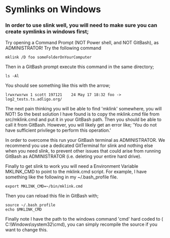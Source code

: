 # Symlinks on Windows

### In order to use slink well, you will need to make sure you can create symlinks in windows first;

Try opening a Command Prompt (NOT Power shell, and NOT GitBash), as ADMINISTRATOR!
Try the following command

```
mklink /D foo someFolderOnYourComputer
```

Then in a GitBash prompt execute this command in the same directory;

```
ls -Al
```

You should see something like this with the arrow;

```
lrwxrwxrwx 1 scott 197121    24 May 17 18:32 foo -> log2_tests.ts.adligo.org/
```

The next pain thinking you will be able to find 'mklink' somewhere, you will NOT!  So the best solution I have found is to copy the
mklink.cmd file from src/mklink.cmd and put it in your GitBash path.  Then you should be able to call it from GitBash.  However, you will likely get an error like;
'You do not have sufficient privilege to perform this operation.'

In order to overcome this run your GitBash terminal as ADMINISTRATOR.  We recommend you use a dedicated GitTerminal for slink and nothing else when you need slink, to prevent other issues that could arise from running GitBash as ADMINISTRATOR (i.e. deleting your entire hard drive).  

Finally to get slink to work you will need a Environment Variable MKLINK_CMD to point to the mklink.cmd script.  For example, I have
something like the following in my ~/.bash_profile file.

```
export MKLINK_CMD=~/bin/mklink.cmd
```

Then you can reload this file in GitBash with;

```
source ~/.bash_profile
echo $MKLINK_CMD
```

Finally note I have the path to the windows command 'cmd' hard coded to ( C:\Windows\system32\cmd), you can simply recompile the source 
if you want to change this.



